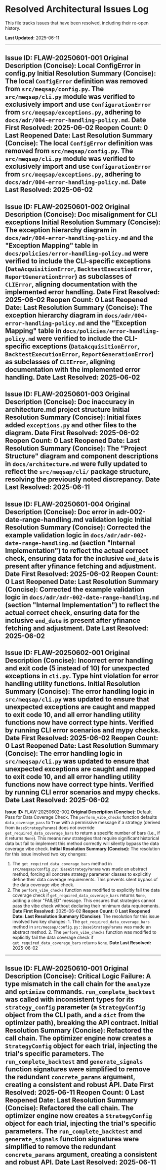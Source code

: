 # Resolved Architectural Issues Log

This file tracks issues that have been resolved, including their re-open history.

**Last Updated:** 2025-06-11

---
**Issue ID:** FLAW-20250601-001
**Original Description (Concise):** Local ConfigError in config.py
**Initial Resolution Summary (Concise):**
The local `ConfigError` definition was removed from `src/meqsap/config.py`. The `src/meqsap/cli.py` module was verified to exclusively import and use `ConfigurationError` from `src/meqsap/exceptions.py`, adhering to `docs/adr/004-error-handling-policy.md`.
**Date First Resolved:** 2025-06-02
**Reopen Count:** 0
**Last Reopened Date:**
**Last Resolution Summary (Concise):** The local `ConfigError` definition was removed from `src/meqsap/config.py`. The `src/meqsap/cli.py` module was verified to exclusively import and use `ConfigurationError` from `src/meqsap/exceptions.py`, adhering to `docs/adr/004-error-handling-policy.md`.
**Date Last Resolved:** 2025-06-02
---
**Issue ID:** FLAW-20250601-002
**Original Description (Concise):** Doc misalignment for CLI exceptions
**Initial Resolution Summary (Concise):**
The exception hierarchy diagram in `docs/adr/004-error-handling-policy.md` and the "Exception Mapping" table in `docs/policies/error-handling-policy.md` were verified to include the CLI-specific exceptions (`DataAcquisitionError`, `BacktestExecutionError`, `ReportGenerationError`) as subclasses of `CLIError`, aligning documentation with the implemented error handling.
**Date First Resolved:** 2025-06-02
**Reopen Count:** 0
**Last Reopened Date:**
**Last Resolution Summary (Concise):** The exception hierarchy diagram in `docs/adr/004-error-handling-policy.md` and the "Exception Mapping" table in `docs/policies/error-handling-policy.md` were verified to include the CLI-specific exceptions (`DataAcquisitionError`, `BacktestExecutionError`, `ReportGenerationError`) as subclasses of `CLIError`, aligning documentation with the implemented error handling.
**Date Last Resolved:** 2025-06-02
---
**Issue ID:** FLAW-20250601-003
**Original Description (Concise):** Doc inaccuracy in architecture.md project structure
**Initial Resolution Summary (Concise):** Initial fixes added `exceptions.py` and other files to the diagram.
**Date First Resolved:** 2025-06-02
**Reopen Count:** 0
**Last Reopened Date:**
**Last Resolution Summary (Concise):** The "Project Structure" diagram and component descriptions in `docs/architecture.md` were fully updated to reflect the `src/meqsap/cli/` package structure, resolving the previously noted discrepancy.
**Date Last Resolved:** 2025-06-11
---
**Issue ID:** FLAW-20250601-004
**Original Description (Concise):** Doc error in adr-002-date-range-handling.md validation logic
**Initial Resolution Summary (Concise):**
Corrected the example validation logic in `docs/adr/adr-002-date-range-handling.md` (section "Internal Implementation") to reflect the actual correct check, ensuring data for the inclusive `end_date` is present after yfinance fetching and adjustment.
**Date First Resolved:** 2025-06-02
**Reopen Count:** 0
**Last Reopened Date:**
**Last Resolution Summary (Concise):** Corrected the example validation logic in `docs/adr/adr-002-date-range-handling.md` (section "Internal Implementation") to reflect the actual correct check, ensuring data for the inclusive `end_date` is present after yfinance fetching and adjustment.
**Date Last Resolved:** 2025-06-02
---
**Issue ID:** FLAW-20250602-001
**Original Description (Concise):** Incorrect error handling and exit code (5 instead of 10) for unexpected exceptions in `cli.py`. Type hint violation for error handling utility functions.
**Initial Resolution Summary (Concise):**
The error handling logic in `src/meqsap/cli.py` was updated to ensure that unexpected exceptions are caught and mapped to exit code 10, and all error handling utility functions now have correct type hints. Verified by running CLI error scenarios and mypy checks.
**Date First Resolved:** 2025-06-02
**Reopen Count:** 0
**Last Reopened Date:**
**Last Resolution Summary (Concise):** The error handling logic in `src/meqsap/cli.py` was updated to ensure that unexpected exceptions are caught and mapped to exit code 10, and all error handling utility functions now have correct type hints. Verified by running CLI error scenarios and mypy checks.
**Date Last Resolved:** 2025-06-02
---
**Issue ID:** FLAW-20250602-002
**Original Description (Concise):** Default Pass for Data Coverage Check. The `perform_vibe_checks` function defaults `data_coverage_pass` to `True` with a permissive message if a strategy (derived from `BaseStrategyParams`) does not override `get_required_data_coverage_bars` to return a specific number of bars (i.e., if it returns `None`). This means new strategies that require significant historical data but fail to implement this method correctly will silently bypass the data coverage vibe check.
**Initial Resolution Summary (Concise):**
The resolution for this issue involved two key changes:
1. The `get_required_data_coverage_bars` method in `src/meqsap/config.py::BaseStrategyParams` was made an abstract method, forcing all concrete strategy parameter classes to explicitly define their data coverage requirements. This prevents silent bypass of the data coverage vibe check.
2. The `perform_vibe_checks` function was modified to explicitly fail the data coverage check if `get_required_data_coverage_bars` returns `None`, adding a clear "FAILED" message. This ensures that strategies cannot pass the vibe check without declaring their minimum data requirements.
**Date First Resolved:** 2025-06-02
**Reopen Count:** 0
**Last Reopened Date:**
**Last Resolution Summary (Concise):** The resolution for this issue involved two key changes: 1. The `get_required_data_coverage_bars` method in `src/meqsap/config.py::BaseStrategyParams` was made an abstract method. 2. The `perform_vibe_checks` function was modified to explicitly fail the data coverage check if `get_required_data_coverage_bars` returns `None`.
**Date Last Resolved:** 2025-06-02
---
**Issue ID:** FLAW-20250610-001
**Original Description (Concise):** Critical Logic Failure: A type mismatch in the call chain for the `analyze` and `optimize` commands. `run_complete_backtest` was called with inconsistent types for its `strategy_config` parameter (a `StrategyConfig` object from the CLI path, and a `dict` from the optimizer path), breaking the API contract.
**Initial Resolution Summary (Concise):** Refactored the call chain. The optimizer engine now creates a `StrategyConfig` object for each trial, injecting the trial's specific parameters. The `run_complete_backtest` and `generate_signals` function signatures were simplified to remove the redundant `concrete_params` argument, creating a consistent and robust API.
**Date First Resolved:** 2025-06-11
**Reopen Count:** 0
**Last Reopened Date:** 
**Last Resolution Summary (Concise):** Refactored the call chain. The optimizer engine now creates a `StrategyConfig` object for each trial, injecting the trial's specific parameters. The `run_complete_backtest` and `generate_signals` function signatures were simplified to remove the redundant `concrete_params` argument, creating a consistent and robust API.
**Date Last Resolved:** 2025-06-11
---
